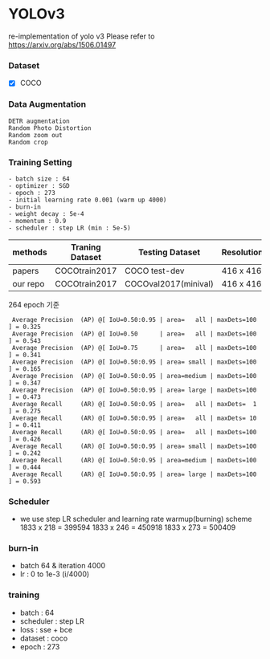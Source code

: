 # YOLOv3

re-implementation of yolo v3
Please refer to https://arxiv.org/abs/1506.01497 
 
### Dataset
- [x] COCO


### Data Augmentation
```
DETR augmentation 
Random Photo Distortion
Random zoom out
Random crop
```

### Training Setting

```
- batch size : 64
- optimizer : SGD
- epoch : 273 
- initial learning rate 0.001 (warm up 4000)
- burn-in 
- weight decay : 5e-4
- momentum : 0.9
- scheduler : step LR (min : 5e-5)
```


|methods        | Traning Dataset        |    Testing Dataset     | Resolution | AP      |AP50   |AP75    | Time | Fps  |
|---------------|------------------------| ---------------------- | ---------- | ------- |-------|--------|:----:| ---- |
|papers         | COCOtrain2017          |  COCO test-dev         | 416 x 416  |  31.0   |55.3   |34.4    |29    |34.48 |
|our repo       | COCOtrain2017          |  COCOval2017(minival)  | 416 x 416  |**32.5** |54.3   |34.1    |**26.45**|**37.81**|

264 epoch 기준

```
 Average Precision  (AP) @[ IoU=0.50:0.95 | area=   all | maxDets=100 ] = 0.325
 Average Precision  (AP) @[ IoU=0.50      | area=   all | maxDets=100 ] = 0.543
 Average Precision  (AP) @[ IoU=0.75      | area=   all | maxDets=100 ] = 0.341
 Average Precision  (AP) @[ IoU=0.50:0.95 | area= small | maxDets=100 ] = 0.165
 Average Precision  (AP) @[ IoU=0.50:0.95 | area=medium | maxDets=100 ] = 0.347
 Average Precision  (AP) @[ IoU=0.50:0.95 | area= large | maxDets=100 ] = 0.473
 Average Recall     (AR) @[ IoU=0.50:0.95 | area=   all | maxDets=  1 ] = 0.275
 Average Recall     (AR) @[ IoU=0.50:0.95 | area=   all | maxDets= 10 ] = 0.411
 Average Recall     (AR) @[ IoU=0.50:0.95 | area=   all | maxDets=100 ] = 0.426
 Average Recall     (AR) @[ IoU=0.50:0.95 | area= small | maxDets=100 ] = 0.242
 Average Recall     (AR) @[ IoU=0.50:0.95 | area=medium | maxDets=100 ] = 0.444
 Average Recall     (AR) @[ IoU=0.50:0.95 | area= large | maxDets=100 ] = 0.593
```

### Scheduler

- we use step LR scheduler and learning rate warmup(burning) scheme 
1833 x 218 = 399594
1833 x 246 = 450918
1833 x 273 = 500409

### burn-in

- batch 64 & iteration 4000
- lr : 0 to 1e-3 (i/4000)

### training

- batch : 64
- scheduler : step LR
- loss : sse + bce
- dataset : coco
- epoch : 273
